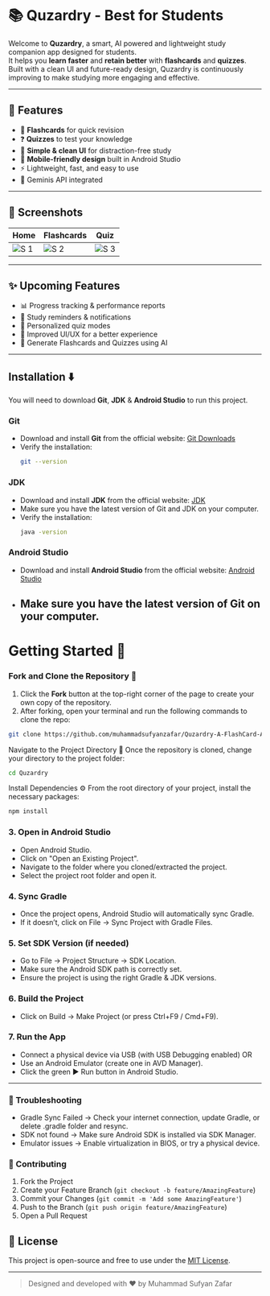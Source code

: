 # 📚 **Quzardry - Best for Students**
Welcome to **Quzardry**, a smart, AI powered and lightweight study companion app designed for students.  
It helps you **learn faster** and **retain better** with **flashcards** and **quizzes**.  
Built with a clean UI and future-ready design, Quzardry is continuously improving to make studying more engaging and effective.  

---

## 🚀 Features
- 📝 **Flashcards** for quick revision  
- ❓ **Quizzes** to test your knowledge  
- 🎨 **Simple & clean UI** for distraction-free study  
- 📱 **Mobile-friendly design** built in Android Studio  
- ⚡ Lightweight, fast, and easy to use  
- 🤖 Geminis API integrated 

---

## 📸 Screenshots
| Home | Flashcards | Quiz |
|------|------------|------|
| ![S 1](https://i.postimg.cc/pXJgRMgK/Quzardry-1.jpg) | ![S 2](https://i.postimg.cc/NjGZ0PcS/Quzardry-2.jpg) | ![S 3](https://i.postimg.cc/Vk7p0Bs6/Quzardry-3.jpg) |

---

## ✨ Upcoming Features
- 📊 Progress tracking & performance reports  
- 🔔 Study reminders & notifications  
- 🎯 Personalized quiz modes  
- 🎨 Improved UI/UX for a better experience  
- 📲 Generate Flashcards and Quizzes using AI

---

## Installation ⬇️

You will need to download **Git**, **JDK** & **Android Studio** to run this project.

### Git

- Download and install **Git** from the official website: [Git Downloads](https://git-scm.com/)
- Verify the installation:
  ```bash
  git --version
  ```

### JDK

- Download and install **JDK** from the official website: [JDK](https://www.oracle.com/java/technologies/downloads/)
- Make sure you have the latest version of Git and JDK on your computer.
- Verify the installation:
  ```bash
  java -version
  ```

### Android Studio

- Download and install **Android Studio** from the official website: [Android Studio](https://developer.android.com/studio/)
- Make sure you have the latest version of Git on your computer.
  ---

# Getting Started 🎯

### Fork and Clone the Repository 🚀
1. Click the **Fork** button at the top-right corner of the page to create your own copy of the repository.
2. After forking, open your terminal and run the following commands to clone the repo:

  ```bash
  git clone https://github.com/muhammadsufyanzafar/Quzardry-A-FlashCard-App.git
  ```
Navigate to the Project Directory 📂
Once the repository is cloned, change your directory to the project folder:
```bash
cd Quzardry
```

Install Dependencies ⚙️
From the root directory of your project, install the necessary packages:
```bash
npm install
```

### 3. Open in Android Studio 
- Open Android Studio.
- Click on "Open an Existing Project".
- Navigate to the folder where you cloned/extracted the project.
- Select the project root folder and open it.

### 4. Sync Gradle
- Once the project opens, Android Studio will automatically sync Gradle.
- If it doesn’t, click on File → Sync Project with Gradle Files.

### 5. Set SDK Version (if needed)
- Go to File → Project Structure → SDK Location.
- Make sure the Android SDK path is correctly set.
- Ensure the project is using the right Gradle & JDK versions.

### 6. Build the Project
- Click on Build → Make Project (or press Ctrl+F9 / Cmd+F9).

### 7. Run the App
- Connect a physical device via USB (with USB Debugging enabled) OR
- Use an Android Emulator (create one in AVD Manager).
- Click the green ▶️ Run button in Android Studio.

---

### 🚀 Troubleshooting

- Gradle Sync Failed → Check your internet connection, update Gradle, or delete .gradle folder and resync.
- SDK not found → Make sure Android SDK is installed via SDK Manager.
- Emulator issues → Enable virtualization in BIOS, or try a physical device.

### 🤝 Contributing

1. Fork the Project
2. Create your Feature Branch (`git checkout -b feature/AmazingFeature`)
3. Commit your Changes (`git commit -m 'Add some AmazingFeature'`)
4. Push to the Branch (`git push origin feature/AmazingFeature`)
5. Open a Pull Request

## 📌 License

This project is open-source and free to use under the [MIT License](LICENSE).

---

> Designed and developed with ❤️ by Muhammad Sufyan Zafar
